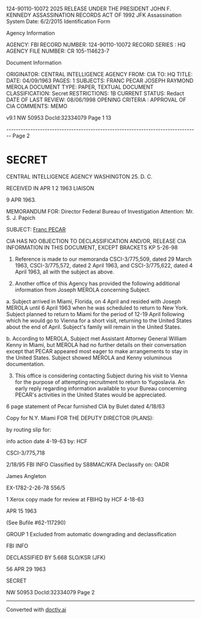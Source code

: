 124-90110-10072 2025 RELEASE UNDER THE PRESIDENT JOHN F. KENNEDY ASSASSINATION RECORDS ACT OF 1992
JFK Assassination System Date: 6/2/2015
Identification Form

Agency Information

AGENCY: FBI
RECORD NUMBER: 124-90110-10072
RECORD SERIES : HQ
AGENCY FILE NUMBER: CR 105-114623-7

Document Information

ORIGINATOR: CENTRAL INTELLIGENCE AGENCY
FROM: CIA
TO: HQ
TITLE:
DATE: 04/09/1963
PAGES: 1
SUBJECTS: FRANC PECAR
JOSEPH RAYMOND MEROLA
DOCUMENT TYPE: PAPER, TEXTUAL DOCUMENT
CLASSIFICATION: Secret
RESTRICTIONS: 1B
CURRENT STATUS: Redact
DATE OF LAST REVIEW: 08/06/1998
OPENING CRITERIA : APPROVAL OF CIA
COMMENTS: MEMO

v9.1
NW 50953 DocId:32334079 Page 1
13


-------------------------------------------------------------------------------- Page 2

# SECRET

CENTRAL INTELLIGENCE AGENCY
WASHINGTON 25. D. C.

RECEIVED IN
APR 1 2 1963
LIAISON

9 APR 1963.

MEMORANDUM FOR: Director
Federal Bureau of Investigation
Attention: Mr. S. J. Papich

SUBJECT: [Franc PECAR](u)

CIA HAS NO OBJECTION TO
DECLASSIFICATION AND/OR,
RELEASE CIA INFORMATION
IN THIS DOCUMENT, EXCEPT BRACKETS
KP 5-26-98

1. Reference is made to our memoranda CSCI-3/775,509, dated 29 March 1963, CSCI-3/775,572, dated 2 April 1963, and CSCI-3/775,622, dated 4 April 1963, all with the subject as above.

2. Another office of this Agency has provided the following additional information from Joseph MEROLA concerning Subject.

a. Subject arrived in Miami, Florida, on 4 April and resided with Joseph MEROLA until 6 April 1963 when he was scheduled to return to New York. Subject planned to return to Miami for the period of 12-19 April following which he would go to Vienna for a short visit, returning to the United States about the end of April. Subject's family will remain in the United States.

b. According to MEROLA, Subject met Assistant Attorney General William Kenny in Miami, but MEROLA had no further details on their conversation except that PECAR appeared most eager to make arrangements to stay in the United States. Subject showed MEROLA and Kenny voluminous documentation.

3. This office is considering contacting Subject during his visit to Vienna for the purpose of attempting recruitment to return to Yugoslavia. An early reply regarding information available to your Bureau concerning PECAR's activities in the United States would be appreciated.

6 page statement of Pecar furnished CIA by Bulet dated 4/18/63

Copy for N.Y. Miami FOR THE DEPUTY DIRECTOR (PLANS):

by routing slip for:

info action
date 4-19-63
by: HCF

CSCI-3/775,718

2/18/95
FBI INFO
Classified by S88MAC/KFA
Declassify on: OADR

James Angleton

EX-1782-2-26-78 556/5

1 Xerox copy made for review at FBIHQ by HCF 4-18-63

APR 15 1963

(See Bufile #62-117290)

GROUP 1
Excluded from automatic downgrading and declassification

FBI INFO

DECLASSIFIED BY 5.668 SLO/KSR (JFK)

56 APR 29 1963

SECRET

NW 50953 DocId:32334079 Page 2


---
Converted with [doctly.ai](https://doctly.ai)